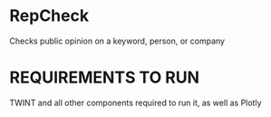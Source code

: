 # RepCheck
Checks public opinion on a keyword, person, or company

# REQUIREMENTS TO RUN
TWINT and all other components required to run it, as well as Plotly
